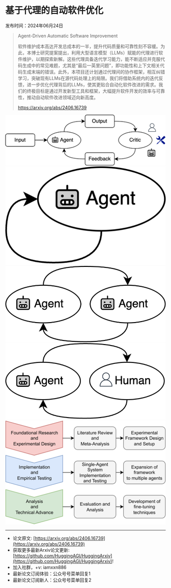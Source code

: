 # 基于代理的自动软件优化
发布时间：2024年06月24日


> Agent-Driven Automatic Software Improvement
>
> 软件维护成本高达开发总成本的一半，提升代码质量和可靠性刻不容缓。为此，本博士研究提案提出，利用大型语言模型（LLMs）赋能的代理进行软件维护，以期探索新解。这些代理具备迭代学习能力，能不断适应并克服代码生成中的常见难题，尤其是“最后一英里问题”，即功能性和上下文相关代码生成末端的错误。此外，本项目还计划通过代理间的协作框架，相互纠错学习，突破现有LLMs在源代码处理上的局限。我们将借助系统内的迭代反馈，进一步优化代理背后的LLMs，使其更贴合自动化软件改进的需求。我们的终极目标是通过开发新型工具和框架，大幅提升软件开发的效率与可靠性，推动自动软件改进领域迈向新高度。
>
> https://arxiv.org/abs/2406.16739

![](https://raw.githubusercontent.com/HuggingAGI/HuggingArxiv/main/paper_images/2406.16739/AgentsVision.png)
![](https://raw.githubusercontent.com/HuggingAGI/HuggingArxiv/main/paper_images/2406.16739/SingleAgent.png)
![](https://raw.githubusercontent.com/HuggingAGI/HuggingArxiv/main/paper_images/2406.16739/AgentAgent.png)
![](https://raw.githubusercontent.com/HuggingAGI/HuggingArxiv/main/paper_images/2406.16739/AgentsHuman.png)
![](https://raw.githubusercontent.com/HuggingAGI/HuggingArxiv/main/paper_images/2406.16739/x1.png)

<hr />

- 论文原文: [https://arxiv.org/abs/2406.16739](https://arxiv.org/abs/2406.16739)
- 获取更多最新Arxiv论文更新: [https://github.com/HuggingAGI/HuggingArxiv](https://github.com/HuggingAGI/HuggingArxiv)!
- 加入社群，+v: iamxxn886
- 最新论文订阅体验：公众号号菜单回复1
- 最新论文订阅新人：公众号号菜单回复2